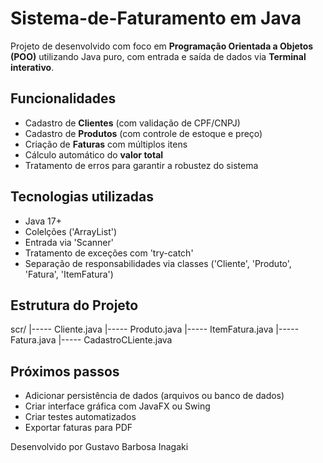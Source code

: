 # Sistema-de-Faturamento em Java

Projeto de desenvolvido com foco em **Programação Orientada a Objetos (POO)** utilizando Java puro, com entrada e saída de dados via **Terminal interativo**.

## Funcionalidades

- Cadastro de **Clientes** (com validação de CPF/CNPJ)
- Cadastro de **Produtos** (com controle de estoque e preço)
- Criação de **Faturas** com múltiplos itens
- Cálculo automático do **valor total**
- Tratamento de erros para garantir a robustez do sistema

## Tecnologias utilizadas

- Java 17+
- Colelções ('ArrayList')
- Entrada via 'Scanner'
- Tratamento de exceções com 'try-catch'
- Separação de responsabilidades via classes ('Cliente', 'Produto', 'Fatura', 'ItemFatura')

## Estrutura do Projeto

scr/
|----- Cliente.java
|----- Produto.java
|----- ItemFatura.java
|----- Fatura.java
|----- CadastroCLiente.java

## Próximos passos
- Adicionar persistência de dados (arquivos ou banco de dados)
- Criar interface gráfica com JavaFX ou Swing
- Criar testes automatizados
- Exportar faturas para PDF



Desenvolvido por Gustavo Barbosa Inagaki
